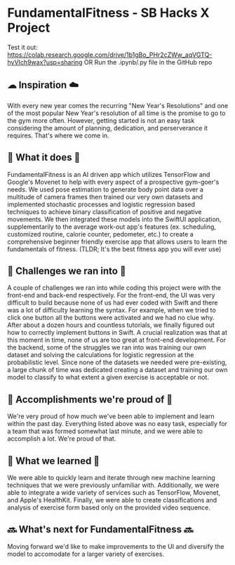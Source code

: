 # FundamentalFitness - SB Hacks X Project

Test it out: https://colab.research.google.com/drive/1b1gBo_PHr2cZWw_aqVGTQ-hyVIch9wax?usp=sharing
OR
Run the .ipynb/.py file in the GitHub repo

## ☁ Inspiration ☁️
With every new year comes the recurring "New Year's Resolutions" and one of the most popular New Year's resolution of all time is the promise to go to the gym more often. However, getting started is not an easy task considering the amount of planning, dedication, and perserverance it requires. That's where we come in. 

## 🚧 What it does 🚧
FundamentalFitness is an AI driven app which utilizes TensorFlow and Google's Movenet to help with every aspect of a prospective gym-goer's needs. We used pose estimation to generate body point data over a multitude of camera frames then trained our very own datasets and implemented stochastic processes and logistic regression based techniques to achieve binary classification of positive and negative movements. We then integrated these models into the SwiftUI application, supplementarily to the average work-out app's features (ex. scheduling, customized routine, calorie counter, pedometer, etc.) to create a comprehensive beginner friendly exercise app that allows users to learn the fundamentals of fitness. 
(TLDR; It's the best fitness app you will ever use)

## 👷 Challenges we ran into 👷
A couple of challenges we ran into while coding this project were with the front-end and back-end respectively. 
For the front-end, the UI was very difficult to build because none of us had ever coded with Swift and there was a lot of difficulty learning the syntax. For example, when we tried to click one button all the buttons were activated and we had no clue why. After about a dozen hours and countless tutorials, we finally figured out how to correctly implement buttons in Swift. A crucial realization was that at this moment in time, none of us are too great at front-end development.
For the backend, some of the struggles we ran into was training our own dataset and solving the calculations for logistic regression at the probabilistic level. Since none of the datasets we needed were pre-existing, a large chunk of time was dedicated creating a dataset and training our own model to classify to what extent a given exercise is acceptable or not. 

## 🎉 Accomplishments we're proud of 🎉
We're very proud of how much we've been able to implement and learn within the past day. Everything listed above was no easy task, especially for a team that was formed somewhat last minute, and we were able to accomplish a lot. We're proud of that.

## 📙 What we learned 📙
We were able to quickly learn and iterate through new machine learning techniques that we were previously unfamiliar with. Additionally, we were able to integrate a wide variety of services such as TensorFlow, Movenet, and Apple's HealthKit. Finally, we were able to create classifications and analysis of exercise form based only on the provided video sequence. 


## 🔜 What's next for FundamentalFitness 🔜
Moving forward we'd like to make improvements to the UI and diversify the model to accomodate for a larger variety of exercises.

